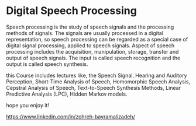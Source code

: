 # Digital Speech Processing

Speech processing is the study of speech signals and the processing methods of signals. The signals are usually processed in a digital representation, so speech processing can be regarded as a special case of digital signal processing, applied to speech signals. Aspect of speech processing includes the acquisition, manipulation, storage, transfer and output of speech signals. The input is called speech recognition and the output is called speech synthesis.

this Course includes lectures like, the Speech Signal, Hearing and Auditory Perception, Short-Time Analysis of Speech, Homomorphic Speech Analysis, Cepstral Analysis of Speech, Text-to-Speech Synthesis Methods, Linear Predictive Analysis (LPC), Hidden Markov models.

hope you enjoy it!

https://www.linkedin.com/in/zohreh-bayramalizadeh/
